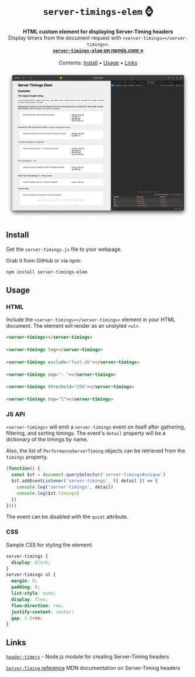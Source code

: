 <h1 align="center"><code>server-timings-elem</code> ⌚️</h1>

<p align="center">
  <strong>HTML custom element for displaying Server-Timing headers</strong><br>
  Display timers from the document request with <code>&lt;server-timings&gt;&lt;/server-timings&gt;</code>.<br>
  <a href="https://www.npmjs.com/package/server-timings-elem"><strong><code>server-timings-elem</code> on npmjs.com »</strong></a><br>
  <br>
  Contents:
  <a href="#Install">Install</a>
  •
  <a href="#Usage">Usage</a>
  •
  <a href="#Links">Links</a>
</p>

![Screenshot of server-timings-elem](./screenshot.png)

## Install

Get the `server-timings.js` file to your webpage.

Grab it from GitHub or via npm:

```sh
npm install server-timings-elem
```

## Usage

### HTML

Include the `<server-timings></server-timings>` element in your HTML document. The element will render as an unstyled `<ul>`.

```html
<server-timings></server-timings>

<server-timings log></server-timings>

<server-timings exclude="fast,db"></server-timings>

<server-timings sep=": "></server-timings>

<server-timings threshold="250"></server-timings>

<server-timings top="1"></server-timings>
```

### JS API

`<server-timings>` will emit a `server-timings` event on itself after gathering, filtering, and sorting timings. The event's `detail` property will be a dictionary of the timings by name.

Also, the list of `PerformanceServerTiming` objects can be retrieved from the `timings` property.

```js
(function() {
  const $st = document.querySelector('server-timings#unique')
  $st.addEventListener('server-timings', ({ detail }) => {
    console.log('server-timings', detail)
    console.log($st.timings)
  })
})()
```

The event can be disabled with the `quiet` attribute.

### CSS

Sample CSS for styling the element:

```css
server-timings {
  display: block;
}
server-timings ul {
  margin: 0;
  padding: 0;
  list-style: none;
  display: flex;
  flex-direction: row;
  justify-content: center;
  gap: 1.5rem;
}
```

## Links

[`header-timers`](https://npmjs.com/package/header-timers) - Node.js module for creating Server-Timing headers

[`Server-Timing` reference](https://developer.mozilla.org/en-US/docs/Web/HTTP/Headers/Server-Timing) MDN documentation on Server-Timing headers
